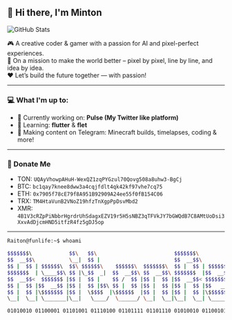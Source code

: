 ## 👋 Hi there, I'm Minton

![GitHub Stats](https://github-readme-stats.vercel.app/api?username=RaitonRed&theme=tokyonight&show_icons=true&hide_border=false&count_private=true)

🎮 A creative coder & gamer with a passion for AI and pixel-perfect experiences.  
🚀 On a mission to make the world better – pixel by pixel, line by line, and idea by idea.  
❤️ Let’s build the future together — with passion!

---

### 💻 What I'm up to:

- 🔭 Currently working on: **Pulse (My Twitter like platform)**
- 🌱 Learning: **flutter** & **flet**
- 🎥 Making content on Telegram: Minecraft builds, timelapses, coding & more!

---

### 🩵 Donate Me

- TON: ``UQAyVhowpAHuH-WexQZ1zqPYGzul70Qovg508a8uhw3-BgCj``
- BTC: ``bc1qay7knee8dww3a4cqjfdlt4qk42kf97vhe7cq75``
- ETH: ``0x7905f78cE79f8A951B92909A24ee55f0fB154C06``
- TRX: ``TM4HtaVunB2VNoZ19hfzTnXgpPpDsvMbd2``
- XMR: ``4B1V3cRZpPiNbbrHgrdrUhSdagxEZV19r5H5sNBZ3qTFVkJY7bGWQdB7C8AMtUoDsi3XxvAdDjcmHND5itfzR4fz5gDJ5op``

---

```bash
Raiton@funlife:~$ whoami

$$$$$$$\            $$\   $$\                         $$$$$$$\                  $$\ 
$$  __$$\           \__|  $$ |                        $$  __$$\                 $$ |
$$ |  $$ | $$$$$$\  $$\ $$$$$$\    $$$$$$\  $$$$$$$\  $$ |  $$ | $$$$$$\   $$$$$$$ |
$$$$$$$  | \____$$\ $$ |\_$$  _|  $$  __$$\ $$  __$$\ $$$$$$$  |$$  __$$\ $$  __$$ |
$$  __$$<  $$$$$$$ |$$ |  $$ |    $$ /  $$ |$$ |  $$ |$$  __$$< $$$$$$$$ |$$ /  $$ |
$$ |  $$ |$$  __$$ |$$ |  $$ |$$\ $$ |  $$ |$$ |  $$ |$$ |  $$ |$$   ____|$$ |  $$ |
$$ |  $$ |\$$$$$$$ |$$ |  \$$$$  |\$$$$$$  |$$ |  $$ |$$ |  $$ |\$$$$$$$\ \$$$$$$$ |
\__|  \__| \_______|\__|   \____/  \______/ \__|  \__|\__|  \__| \_______| \_______|

01010010 01100001 01101001 01110100 01101111 01101110 01010010 01100101 01100100
```
